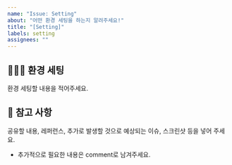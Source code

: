 ```yaml
---
name: "Issue: Setting"
about: "어떤 환경 세팅을 하는지 알려주세요!"
title: "[Setting]"
labels: setting
assignees: ""
---
```


## 🙋🏻‍♂️ 환경 세팅

환경 세팅할 내용을 적어주세요.

## 📖 참고 사항

공유할 내용, 레퍼런스, 추가로 발생할 것으로 예상되는 이슈, 스크린샷 등을 넣어 주세요.

- 추가적으로 필요한 내용은 comment로 남겨주세요.
